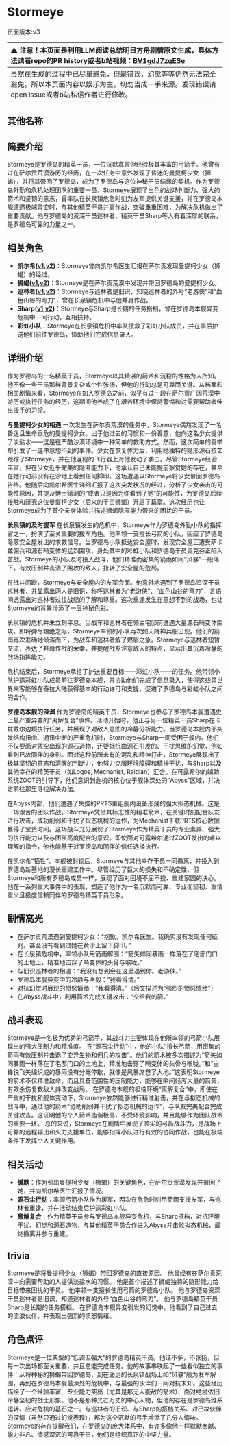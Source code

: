 # Stormeye
页面版本:v3
 

| :warning: 注意！本页面是利用LLM阅读总结明日方舟剧情原文生成，具体方法请看repo的PR history或者b站视频：[BV1gdJ7zqESe](https://www.bilibili.com/video/BV1gdJ7zqESe/)         |
|:----------------------------|
| 虽然在生成的过程中已尽量避免，但是错误，幻觉等等仍然无法完全避免。所以本页面内容以娱乐为主，切勿当成一手来源。发现错误请open issue或者b站私信作者进行修改。|



## 其他名称

## 简要介绍
Stormeye是罗德岛的精英干员，一位沉默寡言但经验极其丰富的弓箭手。他曾有过在萨尔贡荒漠游历的经历，在一次任务中意外发现了昏迷的曼提柯少女（狮蝎），并将其带回了罗德岛，成为了罗德岛与这位神秘干员结缘的契机。作为罗德岛外勤和危机处理团队的重要一员，Stormeye展现了出色的战场判断力、强大的箭术和坚韧的意志，曾率队在长泉镇危急时刻为友军提供关键支援，并在罗德岛本舰遭遇极端异变时，与其他精英干员并肩作战，突破重重困难，为解决危机做出了重要贡献。他与罗德岛的资深干员巡林者、精英干员Sharp等人有着深厚的联系，是罗德岛可靠的力量之一。
## 相关角色
-   **凯尔希([v1](../chars/char_003_kalts.md),[v2](char_003_kalts.md))**：Stormeye曾向凯尔希医生汇报在萨尔贡发现曼提柯少女（狮蝎）的经过。
-   **狮蝎([v1](../chars/char_215_mantic.md),[v2](char_215_mantic.md))**：Stormeye是在萨尔贡荒漠中发现并带回罗德岛的曼提柯少女。
-   **巡林者([v1](../chars/char_503_rang.md),[v2](char_503_rang.md))**：Stormeye与巡林者是旧识，知晓巡林者的外号“老游侠”和“血色山谷的弯刀”，曾在长泉镇危机中与他并肩作战。
-   **Sharp([v1](../chars/char_609_acguad.md),[v2](char_609_acguad.md))**：Stormeye与Sharp是长期的任务搭档，曾在罗德岛本舰异变危机中一同行动，互相扶持。
-   **彩虹小队**：Stormeye在长泉镇危机中率队援救了彩虹小队成员，并在事后护送他们前往罗德岛，协助他们完成信息录入。
## 详细介绍
作为罗德岛的一名精英干员，Stormeye以其精湛的箭术和沉稳的性格为人所知。他不像一些干员那样背景复杂或个性张扬，但他的行动总是可靠而关键。从档案和相关剧情来看，Stormeye在加入罗德岛之前，似乎有过一段在萨尔贡广阔荒漠中游历或执行任务的经历，这期间他养成了在艰苦环境中保持警惕和对需要帮助者伸出援手的习惯。

**与曼提柯少女的相遇**
一次发生在萨尔贡荒漠的任务中，Stormeye偶然发现了一名昏迷且生命垂危的曼提柯少女。出于他过去的习惯和一份善意，他向这名少女提供了淡盐水——这是在严酷沙漠环境中一种简单的救助方式。然而，这次简单的善举却引发了一连串意想不到的事件。少女在恢复体力后，利用她独特的隐形源石技艺跟踪了Stormeye，并在他返程的飞行器上对他发动了袭击。尽管Stormeye经验丰富，但在少女近乎完美的隐匿能力下，他承认自己未能提前察觉她的存在，甚至在她行动前没有在沙地上看到任何脚印。这场遭遇以Stormeye将少女带回罗德岛告终。他随后向凯尔希医生详细汇报了这次突发状况的经过，分析了少女袭击的可能性原因，并提及博士猜测的“或者只是因为你看到了她”的可能性，为罗德岛后续接触和研究这位曼提柯少女（后来的干员狮蝎）开启了篇章。这次经历也让Stormeye成为了首个亲身体验并描述狮蝎隐匿能力带来的困扰的干员。

**长泉镇的及时援军**
在长泉镇发生的危机中，Stormeye作为罗德岛外勤小队的指挥官之一，扮演了至关重要的援军角色。他率领一支擅长弓箭的小队，回应了罗德岛隐蔽安全屋发出的求救信号。当罗德岛小队抵达安全屋时，发现安全屋正遭受萨卡兹佣兵和源石畸变体的猛烈围攻，身处其中的彩虹小队和罗德岛干员奥克芬正陷入苦战。Stormeye的小队及时投入战斗，他们精准而密集的箭雨如同“风暴”一般落下，有效压制并击溃了围攻的敌人，扭转了安全屋的危局。

在战斗间歇，Stormeye与安全屋内的友军会面。他意外地遇到了罗德岛资深干员巡林者，并显露出两人是旧识，称呼巡林者为“老游侠”、“血色山谷的弯刀”，言语间透露出对巡林者过往战绩的了解和尊重。这次重逢发生在意想不到的战场，也让Stormeye的背景增添了一层神秘色彩。

长泉镇的危机并未立刻平息。当战车和巡林者在领主宅邸前遭遇大量源石畸变体围攻，即将弹尽粮绝之际，Stormeye率领的小队再次如天降神兵般出现。他们的箭雨再次准确地倾泻而下，为战车和巡林者解了燃眉之急。Stormeye与巡林者短暂交流，表达了并肩作战的荣幸，并提醒战友注意敌人的特点，显示出其沉着冷静的战场指挥能力。

危机结束后，Stormeye承担了护送重要目标——彩虹小队——的任务。他带领小队护送彩虹小队成员前往罗德岛本舰，并协助他们完成了信息录入，使得这些异世界来客能够在泰拉大陆获得基本的行动许可和支援，促进了罗德岛与彩虹小队之间的合作。

**罗德岛本舰的深渊**
作为罗德岛的精英干员，Stormeye也参与了罗德岛本舰遭遇史上最严重异变的“离解复合”事件。活动开始时，他正与另一位精英干员Sharp在卡兹戴尔边境执行任务，并展现了对敌人意图的冷静分析能力。当罗德岛本舰内部突发结构扭曲、通讯中断的严重危机时，Stormeye与Sharp一同受困于舰内。他们不仅要面对凭空出现的源石造物，还要抵抗由源石引发的、干扰思维的幻觉，例如看到已故同伴的身影。面对这种前所未有的混乱和精神打击，Stormeye展现出了极其坚韧的意志和清醒的判断力，他努力克服环境障碍和精神干扰，与Sharp以及其他幸存的精英干员（如Logos, Mechanist, Raidian）汇合。在可露希尔的辅助系统ZOOT的引导下，他们意识到危机的核心位于舰体深处的“Abyss”区域，并决定前往那里寻找解决办法。

在Abyss内部，他们遭遇了失控的PRTS重组舰内设备形成的强大拟态机械。这是一场艰苦的团队作战。Stormeye凭借其标志性的精准箭术，在关键时刻配合队友进行攻击，成功削弱和干扰了拟态机械的运作，为Mechanist下载PRTS核心数据赢得了宝贵时间。这场战斗充分展现了Stormeye作为精英干员的专业素养、强大的执行能力以及与团队高度配合的意识。即使面对可露希尔通过ZOOT发出的难以理解的指令，他也能基于对罗德岛和同伴的信任选择执行。

在凯尔希“牺牲”、本舰被封锁后，Stormeye与其他幸存干员一同撤离，并投入到罗德岛新基地的漫长重建工作中。尽管经历了巨大的损失和不确定性，但Stormeye和所有罗德岛成员一样，展现了面对困境不屈不挠、重建家园的决心。他在一系列重大事件中的表现，塑造了他作为一名沉默而可靠、专业而坚韧、重情重义且极度信赖同伴的罗德岛精英干员形象。
## 剧情高光
- 在萨尔贡荒漠遇到曼提柯少女：“抱歉，凯尔希医生。我确实没有发现任何征兆。甚至没有看到过她在黄沙上留下脚印。”
- 在长泉镇危机中，率领小队用箭雨解围：“箭矢如同暴雨一样落在了宅邸门口的土地上，精准地击穿了畸变体的头骨与喉咙。”
- 与旧识巡林者的相遇：“我没有想到会在这里遇到你。老游侠。”
- 罗德岛本舰异变中的冷静与坚毅：“我看得清。”
- 对抗幻觉时展现的愤怒情绪：“我看得清。”（后文描述为“强烈的愤怒情绪”）
- 在Abyss战斗中，利用箭术完成关键攻击：“交给我的箭。”
## 战斗表现
Stormeye是一名极为优秀的弓箭手，其战斗力主要体现在他所率领的弓箭小队展现出的强大压制力和精准度。
在“源石尘行动”中，他的小队“擅长弓箭，用密集的箭雨有效压制并击退了变异生物和佣兵的攻击”。他们的箭术被多次描述为“箭矢如同暴雨一样落在了宅邸门口的土地上，精准地击穿了畸变体的头骨与喉咙。”和“由锋锐飞矢编织成的暴雨没有分毫停歇，就像是风暴席卷了大地。”这表明Stormeye的箭术不仅精准致命，而且具备范围性的压制能力，能够在瞬间倾泻大量的箭矢，有效杀伤复数敌人并改变战局。
在罗德岛本舰的极端环境“离解复合”中，即使在严重的干扰和舰体变动下，Stormeye依然能够进行精准射击，并在与拟态机械的战斗中，通过他的箭术“协助削弱并干扰了拟态机械的运作”，与队友完美配合完成关键攻击。这证明他的个人箭术造诣极高，不受环境影响，并且能够作为团队战术的重要一环。
总的来说，Stormeye在剧情中展现了顶尖的弓箭战斗力，是战场上可靠的远程输出和火力支援单位，能够指挥小队进行有效的协同作战，也能在极端条件下发挥个人关键作用。
## 相关活动
-   **[缄默](../stories/story_mantic_set_1.md)**：作为引出曼提柯少女（狮蝎）的关键角色，在萨尔贡荒漠发现并带回了她，并向凯尔希医生汇报了情况。
-   **[源石尘行动](../stories/act17d0.md)**：率领弓箭小队作为援军，两次在危急时刻用箭雨支援友军，与巡林者重逢，并在活动结束后护送彩虹小队。
-   **[离解复合](../stories/main_15.md)**：作为精英干员参与罗德岛本舰异变危机，与Sharp搭档，对抗环境干扰、幻觉和源石造物，与其他精英干员合作进入Abyss并击败拟态机械，最终撤离并参与重建。
## trivia
Stormeye是将曼提柯少女（狮蝎）带回罗德岛的直接原因。
他曾经有在萨尔贡荒漠中向需要帮助的人提供淡盐水的习惯。
他是首个描述了狮蝎独特的隐形能力给目标带来困扰的干员。
他率领一支擅长使用弓箭的罗德岛小队。
他与罗德岛资深干员巡林者是旧识，知道巡林者的外号“血色山谷的弯刀”。
他与罗德岛精英干员Sharp是长期的任务搭档。
在罗德岛本舰异变引发的幻觉中，他看到了自己过去的流浪伙伴，并表现出强烈的愤怒情绪。
## 角色点评
Stormeye是一位典型的“低调但强大”的罗德岛精英干员。他话不多，不张扬，但每一次出场都至关重要，并且总能完成任务。他的故事串联起了一些看似独立的事件：从将神秘的狮蝎带回罗德岛，到在遥远的长泉镇战场上如“风暴”般为友军解围，再到在罗德岛本舰最深处的危机中，与最强的伙伴们一同对抗未知。这些经历描绘了一个经验丰富、专业能力突出（尤其是那无人能敌的箭术）、面对绝境依旧冷静坚韧的战士形象。他不是那种光芒万丈的中心人物，但他的存在是罗德岛维系运转、应对危机的基石之一。与巡林者的旧识、与Sharp的搭档关系、对已故伙伴的深情（虽然只通过幻觉表现），都为这个沉默的弓手增添了几分人情味。Stormeye的存在提醒我们，在罗德岛的庞大体系中，有许多像他一样默默奉献、能力非凡、情感深沉的可靠干员，他们是组织真正的中坚力量。
